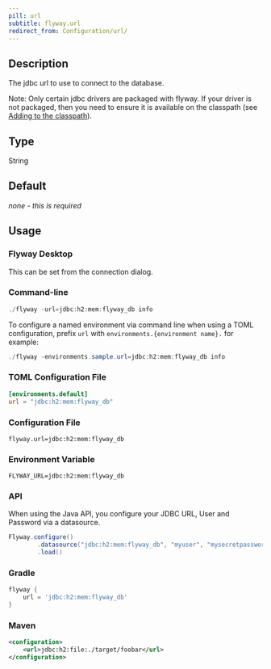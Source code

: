 ```yaml
---
pill: url
subtitle: flyway.url
redirect_from: Configuration/url/
---
```


## Description

The jdbc url to use to connect to the database.

Note: Only certain jdbc drivers are packaged with flyway.
If your driver is not packaged, then you need to ensure it is available on the classpath (see [Adding to the classpath](<Usage/Adding to the classpath>)).

## Type

String

## Default

<i>none - this is required</i>

## Usage

### Flyway Desktop

This can be set from the connection dialog.

### Command-line

```powershell
./flyway -url=jdbc:h2:mem:flyway_db info
```

To configure a named environment via command line when using a TOML configuration, prefix `url` with
`environments.{environment name}.` for example:

```powershell
./flyway -environments.sample.url=jdbc:h2:mem:flyway_db info
```

### TOML Configuration File

```toml
[environments.default]
url = "jdbc:h2:mem:flyway_db"
```

### Configuration File

```properties
flyway.url=jdbc:h2:mem:flyway_db
```

### Environment Variable

```properties
FLYWAY_URL=jdbc:h2:mem:flyway_db
```

### API

When using the Java API, you configure your JDBC URL, User and Password via a datasource.

```java
Flyway.configure()
        .datasource("jdbc:h2:mem:flyway_db", "myuser", "mysecretpassword")
        .load()
```

### Gradle

```groovy
flyway {
    url = 'jdbc:h2:mem:flyway_db'
}
```

### Maven

```xml
<configuration>
    <url>jdbc:h2:file:./target/foobar</url>
</configuration>
```
